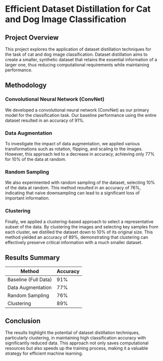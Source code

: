 # Efficient Dataset Distillation for Cat and Dog Image Classification

## Project Overview

This project explores the application of dataset distillation techniques for the task of cat and dog image classification. Dataset distillation aims to create a smaller, synthetic dataset that retains the essential information of a larger one, thus reducing computational requirements while maintaining performance.

## Methodology

### Convolutional Neural Network (ConvNet)
We developed a convolutional neural network (ConvNet) as our primary model for the classification task. Our baseline performance using the entire dataset resulted in an accuracy of 91%.

### Data Augmentation
To investigate the impact of data augmentation, we applied various transformations such as rotation, flipping, and scaling to the images. However, this approach led to a decrease in accuracy, achieving only 77% for 10% of the data at random.

### Random Sampling
We also experimented with random sampling of the dataset, selecting 10% of the data at random. This method resulted in an accuracy of 76%, indicating that naive downsampling can lead to a significant loss of important information.

### Clustering
Finally, we applied a clustering-based approach to select a representative subset of the data. By clustering the images and selecting key samples from each cluster, we distilled the dataset down to 10% of its original size. This method yielded an accuracy of 89%, demonstrating that clustering can effectively preserve critical information with a much smaller dataset.

## Results Summary

| Method               | Accuracy |
|----------------------|----------|
| Baseline (Full Data) | 91%      |
| Data Augmentation    | 77%      |
| Random Sampling      | 76%      |
| Clustering           | 89%      |

## Conclusion

The results highlight the potential of dataset distillation techniques, particularly clustering, in maintaining high classification accuracy with significantly reduced data. This approach not only saves computational resources but also speeds up the training process, making it a valuable strategy for efficient machine learning.
